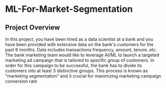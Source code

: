 # ML-For-Market-Segmentation
## Project Overview
In this project, you have been hired as a data scientist at a bank and you have been provided with extensive data on the bank's customers for the past 6 months. Data includes transactions frequency, amount, tenure..etc. The bank marketing team would like to leverage AI/ML to launch a targeted marketing ad campaign that is tailored to specific group of customers. In order for this campaign to be successful, the bank has to divide its customers into at least 3 distinctive groups. This process is known as "marketing segmentation" and it crucial for maximizing marketing campaign conversion rate
